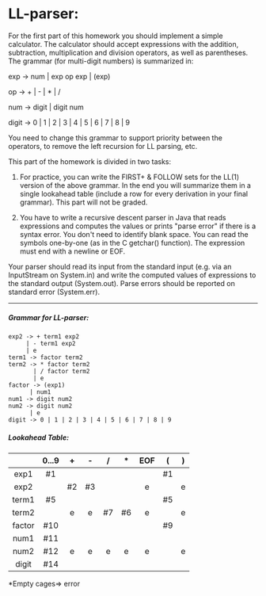 # LL-parser:

For the first part of this homework you should implement a simple calculator. The calculator should accept expressions with the addition, subtraction, multiplication and division operators, as well as parentheses. The grammar (for multi-digit numbers) is summarized in:

exp -> num | exp op exp | (exp)

op -> + | - | * | /

num -> digit | digit num

digit -> 0 | 1 | 2 | 3 | 4 | 5 | 6 | 7 | 8 | 9

You need to change this grammar to support priority between the operators, to remove the left recursion for LL parsing, etc.

This part of the homework is divided in two tasks:

1. For practice, you can write the FIRST+ & FOLLOW sets for the LL(1) version of the above grammar. In the end you will summarize them in a single lookahead table (include a row for every derivation in your final grammar). This part will not be graded.

2. You have to write a recursive descent parser in Java that reads expressions and computes the values or prints "parse error" if there is a syntax error. You don't need to identify blank space. You can read the symbols one-by-one (as in the C getchar() function). The expression must end with a newline or EOF.

Your parser should read its input from the standard input (e.g. via an InputStream on System.in) and write the computed values of expressions to the standard output (System.out). Parse errors should be reported on standard error (System.err).

------------
##### Grammar for LL-parser:

```exp1 -> term1 exp2
exp2 -> + term1 exp2
     | - term1 exp2
     | e
term1 -> factor term2
term2 -> * factor term2
       | / factor term2
       | e
factor -> (exp1)
      | num1
num1 -> digit num2
num2 -> digit num2
      | e
digit -> 0 | 1 | 2 | 3 | 4 | 5 | 6 | 7 | 8 | 9
```
##### Lookahead Table:

|  | 0...9 | + | - | / | * | EOF | ( | ) |
|:------:|:-----:|:--:|:--:|:--:|:--:|:---:|:--:|:-:|
| exp1 | #1 |  |  |  |  |  | #1 |  |
| exp2 |  | #2 | #3 |  |  | e |  | e |
| term1 | #5 |  |  |  |  |  | #5 |  |
| term2 |  | e | e | #7 | #6 | e |  | e |
| factor | #10 |  |  |  |  |  | #9 |  |
| num1 | #11 |  |  |  |  |  |  |  |
| num2 | #12 | e | e | e | e | e |  | e |
| digit | #14 |  |  |  |  |  |  |  |

*Empty cages=> error
